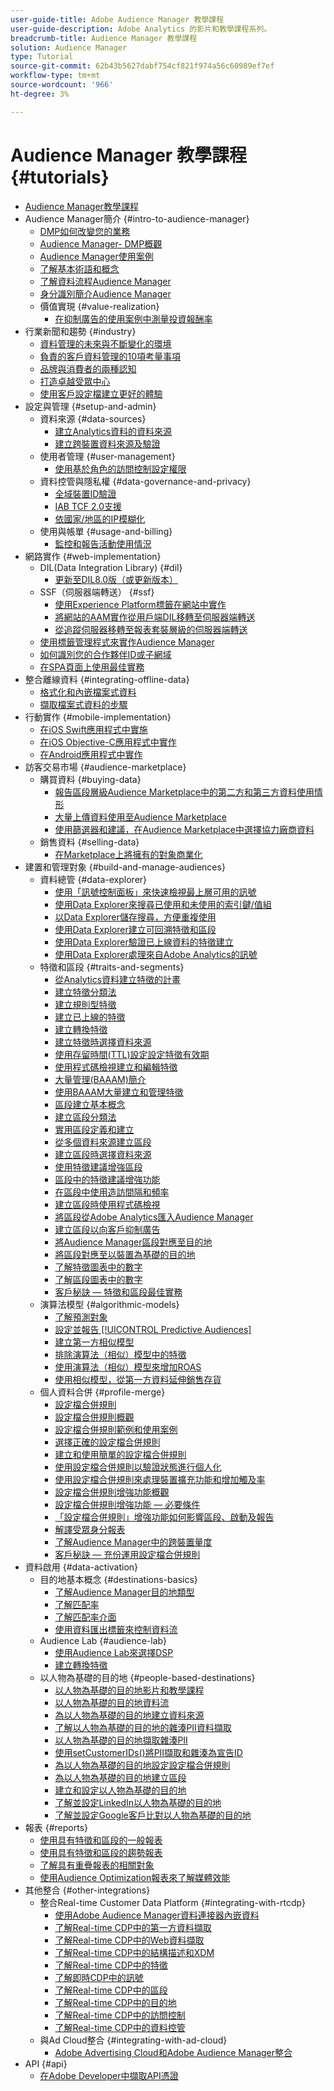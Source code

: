 ```yaml
---
user-guide-title: Adobe Audience Manager 教學課程
user-guide-description: Adobe Analytics 的影片和教學課程系列。
breadcrumb-title: Audience Manager 教學課程
solution: Audience Manager
type: Tutorial
source-git-commit: 62b43b5627dabf754cf821f974a56c60989ef7ef
workflow-type: tm+mt
source-wordcount: '966'
ht-degree: 3%

---
```



# Audience Manager 教學課程 {#tutorials}

+ [Audience Manager教學課程](overview.md)
+ Audience Manager簡介 {#intro-to-audience-manager}
   + [DMP如何改變您的業務](intro-to-audience-manager/how-a-dmp-can-change-your-business.md)
   + [Audience Manager- DMP概觀](intro-to-audience-manager/audience-manager-overview-of-a-dmp.md)
   + [Audience Manager使用案例](intro-to-audience-manager/audience-manager-use-cases.md)
   + [了解基本術語和概念](intro-to-audience-manager/understanding-basic-terms-and-concepts-in-audience-manager.md)
   + [了解資料流程Audience Manager](intro-to-audience-manager/understanding-the-data-flow-in-audience-manager.md)
   + [身分識別簡介Audience Manager](intro-to-audience-manager/introduction-to-identity-in-audience-manager.md)
   + 價值實現 {#value-realization}
      + [在抑制廣告的使用案例中測量投資報酬率](intro-to-audience-manager/value-realization/measuring-roi-in-a-customer-suppression-use-case.md)
+ 行業新聞和趨勢 {#industry}
   + [資料管理的未來與不斷變化的環境](https://experienceleague.adobe.com/docs/platform-learn/tutorials/industry/the-future-of-data-management-and-the-changing-environment.html)
   + [負責的客戶資料管理的10項考量事項](https://experienceleague.adobe.com/docs/platform-learn/tutorials/privacy/ten-considerations-for-responsible-customer-data-management.html)
   + [品牌與消費者的兩種認知](https://experienceleague.adobe.com/docs/platform-learn/tutorials/industry/brands-vs-consumers.html)
   + [打造卓越受眾中心](https://experienceleague.adobe.com/docs/platform-learn/tutorials/industry/evolving-your-audience-center-of-excellence.html)
   + [使用客戶設定檔建立更好的體驗](https://experienceleague.adobe.com/docs/platform-learn/tutorials/industry/building-better-experiences-with-customer-profiles.html)
+ 設定與管理 {#setup-and-admin}
   + 資料來源 {#data-sources}
      + [建立Analytics資料的資料來源](setup-and-admin/data-sources/create-a-data-source-for-analytics-data.md)
      + [建立跨裝置資料來源及驗證](setup-and-admin/data-sources/creating-a-cross-device-data-source-and-authenticating.md)
   + 使用者管理 {#user-management}
      + [使用基於角色的訪問控制設定權限](setup-and-admin/user-management/setting-permissions-with-role-based-access-control.md)
   + 資料控管與隱私權 {#data-governance-and-privacy}
      + [全域裝置ID驗證](setup-and-admin/data-governance-and-privacy/global-device-id-validation.md)
      + [IAB TCF 2.0支援](setup-and-admin/data-governance-and-privacy/iab-tcf-support.md)
      + [依國家/地區的IP模糊化](setup-and-admin/data-governance-and-privacy/ip-obfuscation-by-country.md)
   + 使用與帳單 {#usage-and-billing}
      + [監控和報告活動使用情況](setup-and-admin/usage-and-billing/monitoring-and-reporting-on-activity-usage.md)
+ 網路實作 {#web-implementation}
   + DIL(Data Integration Library) {#dil}
      + [更新至DIL8.0版（或更新版本）](web-implementation/dil/updating-to-dil-version-8-0-or-greater.md)
   + SSF（伺服器端轉送） {#ssf}
      + [使用Experience Platform標籤在網站中實作](https://experienceleague.adobe.com/docs/launch-learn/implementing-in-websites-with-launch/index.html?lang=en)
      + [將網站的AAM實作從用戶端DIL移轉至伺服器端轉送](web-implementation/ssf/migrating-your-site-implementation-from-client-side-dil-to-server-side-forwarding.md)
      + [從追蹤伺服器移轉至報表套裝層級的伺服器端轉送](web-implementation/ssf/migrating-from-tracking-server-to-report-suite-level-server-side-forwarding.md)
   + [使用標籤管理程式來實作Audience Manager](web-implementation/using-tag-managers-to-implement-audience-manager.md)
   + [如何識別您的合作夥伴ID或子網域](web-implementation/how-to-identify-your-partner-id-or-subdomain.md)
   + [在SPA頁面上使用最佳實務](web-implementation/using-best-practices-on-spa-pages-when-sending-data-to-aam.md)
+ 整合離線資料 {#integrating-offline-data}
   + [格式化和內嵌檔案式資料](integrating-offline-data/formatting-and-ingesting-file-based-data.md)
   + [擷取檔案式資料的步驟](integrating-offline-data/steps-for-ingesting-file-based-data.md)
+ 行動實作 {#mobile-implementation}
   + [在iOS Swift應用程式中實施](https://experienceleague.adobe.com/docs/launch-learn/implementing-in-mobile-ios-swift-apps-with-launch/index.html?lang=en)
   + [在iOS Objective-C應用程式中實作](https://experienceleague.adobe.com/docs/launch-learn/implementing-in-mobile-ios-objective-c-apps-with-launch/index.html?lang=en)
   + [在Android應用程式中實作](https://experienceleague.adobe.com/docs/launch-learn/implementing-in-mobile-android-apps-with-launch/index.html?lang=en)
+ 訪客交易市場 {#audience-marketplace}
   + 購買資料 {#buying-data}
      + [報告區段層級Audience Marketplace中的第二方和第三方資料使用情形](audience-marketplace/buying-data/reporting-2nd-and-3rd-party-data-usage-in-the-audience-marketplace-at-the-segment-level.md)
      + [大量上傳資料使用至Audience Marketplace](audience-marketplace/buying-data/bulk-uploading-data-usage-into-the-audience-marketplace.md)
      + [使用篩選器和建議，在Audience Marketplace中選擇協力廠商資料](audience-marketplace/buying-data/using-filters-and-recommendations-to-choose-3rd-party-data-in-audience-marketplace.md)
   + 銷售資料 {#selling-data}
      + [在Marketplace上將擁有的對象商業化](audience-marketplace/selling-data/commercialize-owned-audiences-on-marketplace.md)
+ 建置和管理對象 {#build-and-manage-audiences}
   + 資料總管 {#data-explorer}
      + [使用「訊號控制面板」來快速檢視最上層可用的訊號](build-and-manage-audiences/data-explorer/using-the-signals-dashboard-to-quickly-view-top-available-signals.md)
      + [使用Data Explorer來搜尋已使用和未使用的索引鍵/值組](build-and-manage-audiences/data-explorer/using-data-explorer-to-search-for-used-and-unused-key-value-pairs.md)
      + [以Data Explorer儲存搜尋，方便重複使用](build-and-manage-audiences/data-explorer/saving-searches-in-data-explorer-for-convenience-in-re-use.md)
      + [使用Data Explorer建立可回溯特徵和區段](build-and-manage-audiences/data-explorer/using-data-explorer-to-create-retroactive-traits-and-segments.md)
      + [使用Data Explorer驗證已上線資料的特徵建立](build-and-manage-audiences/data-explorer/using-data-explorer-to-validate-trait-creation-for-your-onboarded-data.md)
      + [使用Data Explorer處理來自Adobe Analytics的訊號](build-and-manage-audiences/data-explorer/using-data-explorer-to-work-with-signals-coming-from-adobe-analytics.md)
   + 特徵和區段 {#traits-and-segments}
      + [從Analytics資料建立特徵的計畫](build-and-manage-audiences/traits-and-segments/planning-trait-creation-from-analytics-data.md)
      + [建立特徵分類法](build-and-manage-audiences/traits-and-segments/creating-a-trait-taxonomy.md)
      + [建立規則型特徵](build-and-manage-audiences/traits-and-segments/creating-rule-based-traits.md)
      + [建立已上線的特徵](build-and-manage-audiences/traits-and-segments/creating-onboarded-traits.md)
      + [建立轉換特徵](build-and-manage-audiences/traits-and-segments/creating-conversion-traits.md)
      + [建立特徵時選擇資料來源](build-and-manage-audiences/traits-and-segments/choosing-a-data-source-when-creating-traits.md)
      + [使用存留時間(TTL)設定設定特徵有效期](build-and-manage-audiences/traits-and-segments/configuring-trait-expiration-with-the-time-to-live-ttl-setting.md)
      + [使用程式碼檢視建立和編輯特徵](build-and-manage-audiences/traits-and-segments/using-code-view-to-create-and-edit-traits.md)
      + [大量管理(BAAAM)簡介](build-and-manage-audiences/traits-and-segments/introduction-to-bulk-management-baaam.md)
      + [使用BAAAM大量建立和管理特徵](build-and-manage-audiences/traits-and-segments/creating-and-managing-traits-in-bulk-with-baaam.md)
      + [區段建立基本概念](build-and-manage-audiences/traits-and-segments/the-basics-of-creating-segments.md)
      + [建立區段分類法](build-and-manage-audiences/traits-and-segments/creating-a-segment-taxonomy.md)
      + [實用區段定義和建立](build-and-manage-audiences/traits-and-segments/practical-segment-definition-and-creation.md)
      + [從多個資料來源建立區段](build-and-manage-audiences/traits-and-segments/creating-segments-from-multiple-data-sources.md)
      + [建立區段時選擇資料來源](build-and-manage-audiences/traits-and-segments/choosing-a-data-source-when-creating-a-segment.md)
      + [使用特徵建議增強區段](build-and-manage-audiences/traits-and-segments/enhancing-your-segments-with-trait-recommendations.md)
      + [區段中的特徵建議增強功能](build-and-manage-audiences/traits-and-segments/trait-recommendation-enhancements-in-the-segment-builder.md)
      + [在區段中使用造訪間隔和頻率](build-and-manage-audiences/traits-and-segments/using-recency-and-frequency-in-segments.md)
      + [建立區段時使用程式碼檢視](build-and-manage-audiences/traits-and-segments/using-code-view-when-building-segments.md)
      + [將區段從Adobe Analytics匯入Audience Manager](build-and-manage-audiences/traits-and-segments/import-aa-segments-into-aam.md)
      + [建立區段以向客戶抑制廣告](build-and-manage-audiences/traits-and-segments/building-a-segment-to-suppress-ads-to-customers.md)
      + [將Audience Manager區段對應至目的地](build-and-manage-audiences/traits-and-segments/mapping-audience-manager-segments-to-destinations.md)
      + [將區段對應至以裝置為基礎的目的地](build-and-manage-audiences/traits-and-segments/mapping-segments-to-a-device-based-destination.md)
      + [了解特徵圖表中的數字](build-and-manage-audiences/traits-and-segments/understanding-numbers-in-the-trait-graph.md)
      + [了解區段圖表中的數字](build-and-manage-audiences/traits-and-segments/understanding-numbers-in-the-segment-graph.md)
      + [客戶秘訣 — 特徵和區段最佳實務](build-and-manage-audiences/traits-and-segments/customer-tips-traits-and-segments-best-practices.md)
   + 演算法模型 {#algorithmic-models}
      + [了解預測對象](build-and-manage-audiences/algorithmic-models/understanding-predictive-audiences.md)
      + [設定並報告 [!UICONTROL Predictive Audiences]](build-and-manage-audiences/algorithmic-models/configure-and-report-on-predictive-audiences.md)
      + [建立第一方相似模型](build-and-manage-audiences/algorithmic-models/creating-a-first-party-look-alike-model.md)
      + [排除演算法（相似）模型中的特徵](build-and-manage-audiences/algorithmic-models/excluding-traits-in-algorithmic-look-alike-models.md)
      + [使用演算法（相似）模型來增加ROAS](build-and-manage-audiences/algorithmic-models/increase-roas-by-using-algorithmic-look-alike-models.md)
      + [使用相似模型，從第一方資料延伸銷售存貨](build-and-manage-audiences/algorithmic-models/using-look-alike-models-to-extend-sold-out-inventory-from-your-1st-party-data.md)
   + 個人資料合併 {#profile-merge}
      + [設定檔合併規則](build-and-manage-audiences/profile-merge/profile-merge.md)
      + [設定檔合併規則概觀](build-and-manage-audiences/profile-merge/overview-of-profile-merge-rules.md)
      + [設定檔合併規則範例和使用案例](build-and-manage-audiences/profile-merge/profile-merge-rule-examples-and-use-cases.md)
      + [選擇正確的設定檔合併規則](build-and-manage-audiences/profile-merge/choosing-the-right-profile-merge-rule.md)
      + [建立和使用簡單的設定檔合併規則](build-and-manage-audiences/profile-merge/creating-and-using-simple-profile-merge-rules.md)
      + [使用設定檔合併規則以驗證狀態進行個人化](build-and-manage-audiences/profile-merge/using-profile-merge-rules-to-personalize-in-an-authenticated-state.md)
      + [使用設定檔合併規則來處理裝置擴充功能和增加觸及率](build-and-manage-audiences/profile-merge/using-profile-merge-rules-for-device-extension-and-increased-reach.md)
      + [設定檔合併規則增強功能概觀](build-and-manage-audiences/profile-merge/overview-of-profile-merge-rule-enhancements.md)
      + [設定檔合併規則增強功能 — 必要條件](build-and-manage-audiences/profile-merge/profile-merge-rule-enhancements-pre-requisites.md)
      + [「設定檔合併規則」增強功能如何影響區段、啟動及報告](build-and-manage-audiences/profile-merge/how-profile-merge-rule-enhancements-impact-segmentation-activation-and-reporting.md)
      + [解譯受眾身分報表](build-and-manage-audiences/profile-merge/interpret-audience-identity-reporting.md)
      + [了解Audience Manager中的跨裝置量度](build-and-manage-audiences/profile-merge/understanding-cross-device-metrics-in-audience-manager.md)
      + [客戶秘訣 — 充份運用設定檔合併規則](build-and-manage-audiences/profile-merge/customer-tips-getting-the-most-out-of-profile-merge-rules.md)
+ 資料啟用 {#data-activation}
   + 目的地基本概念 {#destinations-basics}
      + [了解Audience Manager目的地類型](data-activation/destinations-basics/understanding-audience-manager-destination-types.md)
      + [了解匹配率](data-activation/destinations-basics/understanding-match-rates.md)
      + [了解匹配率介面](data-activation/destinations-basics/understanding-the-match-rate-interface-in-audience-manager.md)
      + [使用資料匯出標籤來控制資料流](data-activation/destinations-basics/using-data-export-labels-to-control-data-flow.md)
   + Audience Lab {#audience-lab}
      + [使用Audience Lab來選擇DSP](data-activation/audience-lab/using-audience-lab-to-choose-a-dsp.md)
      + [建立轉換特徵](https://experienceleague.adobe.com/docs/audience-manager-learn/tutorials/build-and-manage-audiences/traits-and-segments/creating-conversion-traits.html)
   + 以人物為基礎的目的地 {#people-based-destinations}
      + [以人物為基礎的目的地影片和教學課程](data-activation/people-based-destinations/pbd.md)
      + [以人物為基礎的目的地資料流](data-activation/people-based-destinations/people-based-destinations-data-flow.md)
      + [為以人物為基礎的目的地建立資料來源](data-activation/people-based-destinations/creating-a-data-source-for-people-based-destinations.md)
      + [了解以人物為基礎的目的地的雜湊PII資料擷取](data-activation/people-based-destinations/understanding-hashed-pii-data-ingestion-for-people-based-destinations.md)
      + [以人物為基礎的目的地擷取雜湊PII](data-activation/people-based-destinations/ingesting-hashed-pii-for-people-based-destinations.md)
      + [使用setCustomerIDs()將PII擷取和雜湊為宣告ID](data-activation/people-based-destinations/using-setcustomerids-to-ingest-and-hash-pii-as-a-declared-id.md)
      + [為以人物為基礎的目的地設定設定檔合併規則](data-activation/people-based-destinations/configuring-profile-merge-rules-for-people-based-destinations.md)
      + [為以人物為基礎的目的地建立區段](data-activation/people-based-destinations/creating-segments-for-people-based-destinations.md)
      + [建立和設定以人物為基礎的目的地](data-activation/people-based-destinations/create-and-configure-people-based-destinations.md)
      + [了解並設定LinkedIn以人物為基礎的目的地](data-activation/people-based-destinations/understanding-and-configuring-the-linkedin-pbd.md)
      + [了解並設定Google客戶比對以人物為基礎的目的地](data-activation/people-based-destinations/understanding-and-configuring-the-google-customer-match-pbd.md)
+ 報表 {#reports}
   + [使用具有特徵和區段的一般報表](reports/using-general-reports-with-traits-and-segments.md)
   + [使用具有特徵和區段的趨勢報表](reports/using-trended-reports-with-traits-and-segments.md)
   + [了解具有重疊報表的相關對象](reports/understand-related-audiences-with-overlap-reports.md)
   + [使用Audience Optimization報表來了解媒體效能](reports/using-audience-optimization-reports-to-understand-media-performance.md)
+ 其他整合 {#other-integrations}
   + 整合Real-time Customer Data Platform {#integrating-with-rtcdp}
      + [使用Adobe Audience Manager資料連接器內嵌資料](https://experienceleague.adobe.com/docs/platform-learn/tutorials/sources/ingest-data-from-aam.html?lang=en#sources)
      + [了解Real-time CDP中的第一方資料擷取](other-integrations/integrating-with-rtcdp/rtcdp-1pd-ingestion-for-aam-users.md)
      + [了解Real-time CDP中的Web資料擷取](other-integrations/integrating-with-rtcdp/rtcdp-web-ingestion-for-aam-users.md)
      + [了解Real-time CDP中的結構描述和XDM](other-integrations/integrating-with-rtcdp/rtcdp-schemas-xdm-for-aam-users.md)
      + [了解Real-time CDP中的特徵](other-integrations/integrating-with-rtcdp/rtcdp-traits-for-aam-users.md)
      + [了解即時CDP中的訊號](other-integrations/integrating-with-rtcdp/rtcdp-signals-for-aam-users.md)
      + [了解Real-time CDP中的區段](other-integrations/integrating-with-rtcdp/rtcdp-segments-for-aam-users.md)
      + [了解Real-time CDP中的目的地](other-integrations/integrating-with-rtcdp/rtcdp-destinations-for-aam-users.md)
      + [了解Real-time CDP中的訪問控制](other-integrations/integrating-with-rtcdp/rtcdp-access-control-for-aam-users.md)
      + [了解Real-time CDP中的資料控管](other-integrations/integrating-with-rtcdp/rtcdp-data-gov-for-aam-users.md)
   + 與Ad Cloud整合 {#integrating-with-ad-cloud}
      + [Adobe Advertising Cloud和Adobe Audience Manager整合](other-integrations/integrating-with-ad-cloud/advertising-cloud-and-audience-manager-integration.md)
+ API {#api}
   + [在Adobe Developer中擷取API憑證](api/retrieve-api-credentials-in-adobe-io.md)
